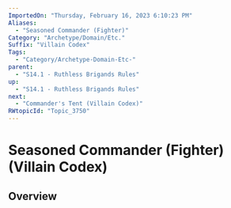 ```yaml
---
ImportedOn: "Thursday, February 16, 2023 6:10:23 PM"
Aliases:
  - "Seasoned Commander (Fighter)"
Category: "Archetype/Domain/Etc."
Suffix: "Villain Codex"
Tags:
  - "Category/Archetype-Domain-Etc-"
parent:
  - "S14.1 - Ruthless Brigands Rules"
up:
  - "S14.1 - Ruthless Brigands Rules"
next:
  - "Commander's Tent (Villain Codex)"
RWtopicId: "Topic_3750"
---
```

# Seasoned Commander (Fighter) (Villain Codex)
## Overview

